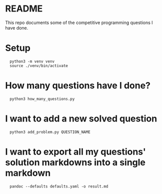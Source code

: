 # README

This repo documents some of the competitive programming questions I have done.

# Setup

      python3 -m venv venv
      source ./venv/bin/activate

# How many questions have I done?

      python3 how_many_questions.py

# I want to add a new solved question

      python3 add_problem.py QUESTION_NAME

# I want to export all my questions' solution markdowns into a single markdown

      pandoc --defaults defaults.yaml -o result.md
